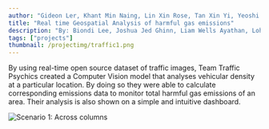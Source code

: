 ```yaml
---
author: "Gideon Ler, Khant Min Naing, Lin Xin Rose, Tan Xin Yi, Yeoshi Tan"
title: "Real time Geospatial Analysis of harmful gas emissions"
description: "By: Biondi Lee, Joshua Jed Ghinn, Liam Wells Ayathan, Loh Kok Wee, Sherlin Choo"
tags: ["projects"]
thumbnail: /projectimg/traffic1.png
---
```


By using real-time open source dataset of traffic images, Team Traffic Psychics created a Computer Vision model that analyses vehicular density at a particular location. By doing so they were able to calculate corresponding emissions data to monitor total harmful gas emissions of an area. Their analysis is also shown on a simple and intuitive dashboard. 

![Scenario 1: Across columns](/projectimg/traffic2.png)

